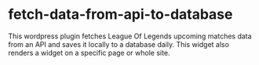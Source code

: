 # fetch-data-from-api-to-database
This wordpress plugin fetches League Of Legends upcoming matches data from an API and saves it locally to a database daily. This widget also renders a widget on a specific page or whole site.
